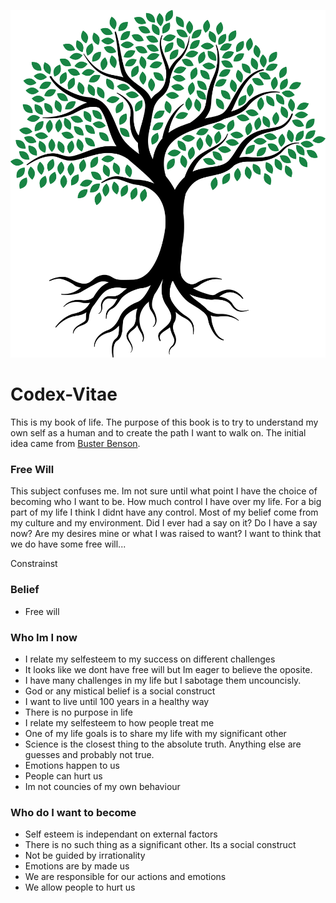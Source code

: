 ![three-of-life](/images/tree-of-life.png)

# Codex-Vitae

This is my book of life. The purpose of this book is to try to understand my own self as a human and to create the path I want to walk on. The initial idea came from [Buster Benson](https://busterbenson.com/codex-vitae/). 

### Free Will
This subject confuses me. Im not sure until what point I have the choice of becoming who I want to be. How much control I have over my life. For a big part of my life I think I didnt have any control. Most of my belief come from my culture and my environment. Did I ever had a say on it? Do I have a say now? Are my desires mine or what I was raised to want? I want to think that we do have some free will...

Constrainst 

### Belief
* Free will

### Who Im I now
* I relate my selfesteem to my success on different challenges
* It looks like we dont have free will but Im eager to believe the oposite. 
* I have many challenges in my life but I sabotage them uncouncisly. 
* God or any mistical belief is a social construct
* I want to live until 100 years in a healthy way
* There is no purpose in life
* I relate my selfesteem to how people treat me
* One of my life goals is to share my life with my significant other
* Science is the closest thing to the absolute truth. Anything else are guesses and probably not true.
* Emotions happen to us
* People can hurt us
* Im not councies of my own behaviour

### Who do I want to become
* Self esteem is independant on external factors
* There is no such thing as a significant other. Its a social construct
* Not be guided by irrationality
* Emotions are by made us
* We are responsible for our actions and emotions
* We allow people to hurt us
